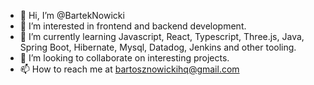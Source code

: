 - 👋 Hi, I’m @BartekNowicki
- 👀 I’m interested in frontend and backend development.
- 🌱 I’m currently learning Javascript, React, Typescript, Three.js, Java, Spring Boot, Hibernate, Mysql, Datadog, Jenkins and other tooling.
- 💞️ I’m looking to collaborate on interesting projects.
- 📫 How to reach me at bartosznowickihq@gmail.com

<!---
BartekNowicki/BartekNowicki is a ✨ special ✨ repository because its `README.md` (this file) appears on your GitHub profile.
You can click the Preview link to take a look at your changes.
--->
